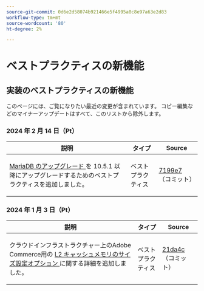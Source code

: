 ```yaml
---
source-git-commit: 0d6e2d58074b921466e5f4995a0c8e97a63e2d83
workflow-type: tm+mt
source-wordcount: '80'
ht-degree: 2%

---
```

# ベストプラクティスの新機能

## 実装のベストプラクティスの新機能

このページには、ご覧になりたい最近の変更が含まれています。 コピー編集などのマイナーアップデートはすべて、このリストから除外します。

### 2024 年 2 月 14 日（Pt）

<table style="table-layout:auto;">
  <thead>
    <tr>
      <th>説明</th>
      <th>タイプ</th>
      <th>Source</th>
    </tr>
  </thead>
  <tbody>
    <tr>
      <td><p><a href="https://experienceleague.adobe.com/docs/commerce-operations/implementation-playbook/best-practices/maintenance/mariadb-upgrade.html">MariaDB のアップグレード </a> を 10.5.1 以降にアップグレードするためのベストプラクティスを追加しました。</p>
</td>
      <td>ベストプラクティス</td>
      <td><a href="https://github.com/AdobeDocs/commerce-operations.en/commit/7199e74f82cef6dd682f5e240ee2b6fc56da18c8">7199e7</a> （コミット）</td>
    </tr>
  </tbody>
</table><!-- date_group -->

### 2024 年 1 月 3 日（Pt）

<table style="table-layout:auto;">
  <thead>
    <tr>
      <th>説明</th>
      <th>タイプ</th>
      <th>Source</th>
    </tr>
  </thead>
  <tbody>
    <tr>
      <td><p>クラウドインフラストラクチャー上のAdobe Commerce用の <a href="https://experienceleague.adobe.com/docs/commerce-operations/implementation-playbook/best-practices/planning/redis-service-configuration.html">L2 キャッシュメモリのサイズ設定オプション </a> に関する詳細を追加しました。</p>
</td>
      <td>ベストプラクティス</td>
      <td><a href="https://github.com/AdobeDocs/commerce-operations.en/commit/21da4c22744dbb3b27b0dbe184b946788748a52e">21da4c</a> （コミット）</td>
    </tr>
  </tbody>
</table><!-- date_group --><!-- month_group --><!-- year_group -->
